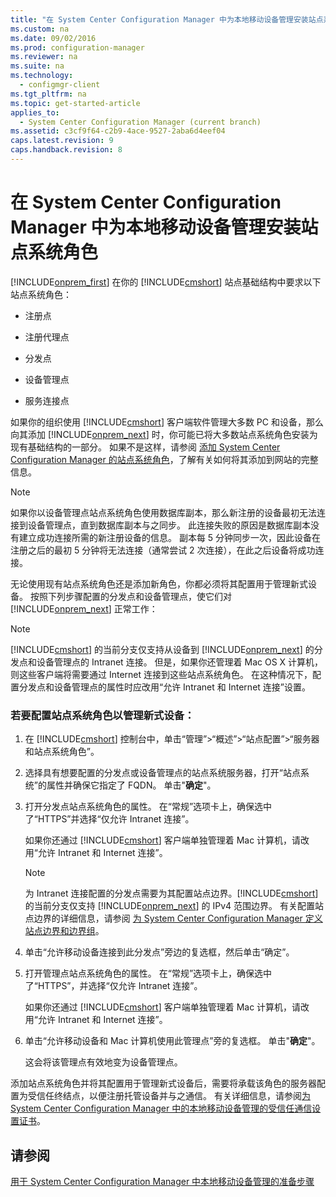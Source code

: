 ```yaml
---
title: "在 System Center Configuration Manager 中为本地移动设备管理安装站点系统角色"
ms.custom: na
ms.date: 09/02/2016
ms.prod: configuration-manager
ms.reviewer: na
ms.suite: na
ms.technology: 
  - configmgr-client
ms.tgt_pltfrm: na
ms.topic: get-started-article
applies_to: 
  - System Center Configuration Manager (current branch)
ms.assetid: c3cf9f64-c2b9-4ace-9527-2aba6d4eef04
caps.latest.revision: 9
caps.handback.revision: 8
---
```

# 在 System Center Configuration Manager 中为本地移动设备管理安装站点系统角色
[!INCLUDE[onprem_first](../LocTest/includes/onprem_first_md.md)] 在你的 [!INCLUDE[cmshort](../LocTest/includes/cmshort_md.md)] 站点基础结构中要求以下站点系统角色：  
  
-   注册点  
  
-   注册代理点  
  
-   分发点  
  
-   设备管理点  
  
-   服务连接点  
  
 如果你的组织使用 [!INCLUDE[cmshort](../LocTest/includes/cmshort_md.md)] 客户端软件管理大多数 PC 和设备，那么向其添加 [!INCLUDE[onprem_next](../LocTest/includes/onprem_next_md.md)] 时，你可能已将大多数站点系统角色安装为现有基础结构的一部分。 如果不是这样，请参阅 [添加 System Center Configuration Manager 的站点系统角色](../LocTest/Add-site-system-roles-for-System-Center-Configuration-Manager.md)，了解有关如何将其添加到网站的完整信息。  
  
> [!NOTE]  
>  如果你以设备管理点站点系统角色使用数据库副本，那么新注册的设备最初无法连接到设备管理点，直到数据库副本与之同步。 此连接失败的原因是数据库副本没有建立成功连接所需的新注册设备的信息。 副本每 5 分钟同步一次，因此设备在注册之后的最初 5 分钟将无法连接（通常尝试 2 次连接），在此之后设备将成功连接。  
  
 无论使用现有站点系统角色还是添加新角色，你都必须将其配置用于管理新式设备。 按照下列步骤配置的分发点和设备管理点，使它们对 [!INCLUDE[onprem_next](../LocTest/includes/onprem_next_md.md)] 正常工作：  
  
> [!NOTE]  
>  [!INCLUDE[cmshort](../LocTest/includes/cmshort_md.md)] 的当前分支仅支持从设备到 [!INCLUDE[onprem_next](../LocTest/includes/onprem_next_md.md)] 的分发点和设备管理点的 Intranet 连接。 但是，如果你还管理着 Mac OS X 计算机，则这些客户端将需要通过 Internet 连接到这些站点系统角色。 在这种情况下，配置分发点和设备管理点的属性时应改用“允许 Intranet 和 Internet 连接”设置。  
  
### 若要配置站点系统角色以管理新式设备：  
  
1.  在 [!INCLUDE[cmshort](../LocTest/includes/cmshort_md.md)] 控制台中，单击“管理”\>“概述”\>“站点配置”\>“服务器和站点系统角色”。  
  
2.  选择具有想要配置的分发点或设备管理点的站点系统服务器，打开“站点系统”的属性并确保它指定了 FQDN。 单击"**确定**"。  
  
3.  打开分发点站点系统角色的属性。 在“常规”选项卡上，确保选中了“HTTPS”并选择“仅允许 Intranet 连接”。  
  
     如果你还通过 [!INCLUDE[cmshort](../LocTest/includes/cmshort_md.md)] 客户端单独管理着 Mac 计算机，请改用“允许 Intranet 和 Internet 连接”。  
  
    > [!NOTE]  
    >  为 Intranet 连接配置的分发点需要为其配置站点边界。[!INCLUDE[cmshort](../LocTest/includes/cmshort_md.md)] 的当前分支仅支持 [!INCLUDE[onprem_next](../LocTest/includes/onprem_next_md.md)] 的 IPv4 范围边界。 有关配置站点边界的详细信息，请参阅 [为 System Center Configuration Manager 定义站点边界和边界组](../LocTest/Define-site-boundaries-and-boundary-groups-for-System-Center-Configuration-Manager.md)。  
  
4.  单击“允许移动设备连接到此分发点”旁边的复选框，然后单击“确定”。  
  
5.  打开管理点站点系统角色的属性。 在“常规”选项卡上，确保选中了“HTTPS”，并选择“仅允许 Intranet 连接”。  
  
     如果你还通过 [!INCLUDE[cmshort](../LocTest/includes/cmshort_md.md)] 客户端单独管理着 Mac 计算机，请改用“允许 Intranet 和 Internet 连接”。  
  
6.  单击“允许移动设备和 Mac 计算机使用此管理点”旁的复选框。 单击"**确定**"。  
  
     这会将该管理点有效地变为设备管理点。  
  
 添加站点系统角色并将其配置用于管理新式设备后，需要将承载该角色的服务器配置为受信任终结点，以便注册托管设备并与之通信。 有关详细信息，请参阅[为 System Center Configuration Manager 中的本地移动设备管理的受信任通信设置证书](../LocTest/Set-up-certificates-for-trusted-communications-for-On-premises-Mobile-Device-Management-in-System-Center-Configuration-Manager.md)。  
  
## 请参阅  
 [用于 System Center Configuration Manager 中本地移动设备管理的准备步骤](../LocTest/Preparation-steps-for-On-premises-Mobile-Device-Management-in-System-Center-Configuration-Manager.md)
